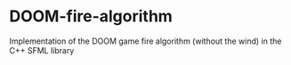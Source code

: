 # DOOM-fire-algorithm
Implementation of the DOOM game fire algorithm (without the wind) in the C++ SFML library
